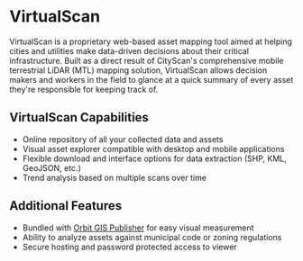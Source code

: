 # VirtualScan

VirtualScan is a proprietary web-based asset mapping tool aimed at helping cities and utilities make data-driven decisions about their critical infrastructure. Built as a direct result of CityScan's comprehensive mobile terrestrial LiDAR (MTL) mapping solution, VirtualScan allows decision makers and workers in the field to glance at a quick summary of every asset they're responsible for keeping track of.

## VirtualScan Capabilities

* Online repository of all your collected data and assets
* Visual asset explorer compatible with desktop and mobile applications
* Flexible download and interface options for data extraction (SHP, KML, GeoJSON, etc.)
* Trend analysis based on multiple scans over time

## Additional Features

* Bundled with [Orbit GIS Publisher](http://www.orbitgis.com/products/orbit-mobile-mapping-publisher?tid=15) for easy visual measurement
* Ability to analyze assets against municipal code or zoning regulations
* Secure hosting and password protected access to viewer
